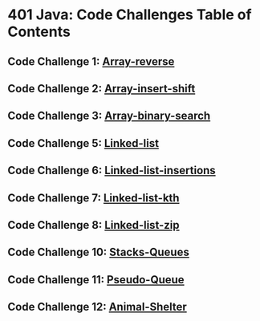 # 401 Java: Code Challenges Table of Contents

## Code Challenge 1: [Array-reverse](./array-reverse/README.md)
## Code Challenge 2: [Array-insert-shift](./array-insert-shift/README.md)
## Code Challenge 3: [Array-binary-search](./array-binary-search/README.md)
## Code Challenge 5: [Linked-list](./datastructures/linked-list-readme.md)
## Code Challenge 6: [Linked-list-insertions](./datastructures/linked-list-insertions-readme.md)
## Code Challenge 7: [Linked-list-kth](./datastructures/linked-list-kth-from-end-readme.md)
## Code Challenge 8: [Linked-list-zip](./datastructures/linked-list-zip.md)
## Code Challenge 10: [Stacks-Queues](./datastructures/stacks-queues.md)
## Code Challenge 11: [Pseudo-Queue](./datastructures/Pseudo-queues.md)
## Code Challenge 12: [Animal-Shelter](./datastructures/stack-queue-animal-shelter.md)